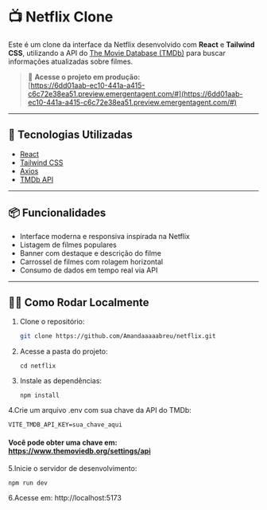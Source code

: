 # 📺 Netflix Clone

Este é um clone da interface da Netflix desenvolvido com **React** e **Tailwind CSS**, utilizando a API do [The Movie Database (TMDb)](https://www.themoviedb.org/) para buscar informações atualizadas sobre filmes.

> 🔗 **Acesse o projeto em produção:**  
> [https://6dd01aab-ec10-441a-a415-c6c72e38ea51.preview.emergentagent.com/#](https://6dd01aab-ec10-441a-a415-c6c72e38ea51.preview.emergentagent.com/#)

---

## 🚀 Tecnologias Utilizadas

- [React](https://reactjs.org/)
- [Tailwind CSS](https://tailwindcss.com/)
- [Axios](https://axios-http.com/)
- [TMDb API](https://developer.themoviedb.org/)

---

## 📦 Funcionalidades

- Interface moderna e responsiva inspirada na Netflix
- Listagem de filmes populares
- Banner com destaque e descrição do filme
- Carrossel de filmes com rolagem horizontal
- Consumo de dados em tempo real via API

---

## 🧑‍💻 Como Rodar Localmente

1. Clone o repositório:
   ```bash
   git clone https://github.com/Amandaaaaabreu/netflix.git
    ```
2. Acesse a pasta do projeto:
   ```
   cd netflix
    ```
3. Instale as dependências:
   ```
   npm install
    ```
4.Crie um arquivo .env com sua chave da API do TMDb:
   ```
  VITE_TMDB_API_KEY=sua_chave_aqui
   ```
#### Você pode obter uma chave em: https://www.themoviedb.org/settings/api

5.Inicie o servidor de desenvolvimento:
   ```
  npm run dev
   ```
6.Acesse em: http://localhost:5173


